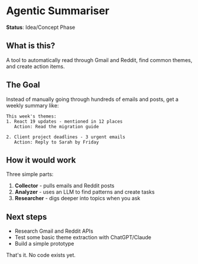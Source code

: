 # Agentic Summariser

**Status**: Idea/Concept Phase

## What is this?

A tool to automatically read through Gmail and Reddit, find common themes, and create action items.

## The Goal

Instead of manually going through hundreds of emails and posts, get a weekly summary like:

```
This week's themes:
1. React 19 updates - mentioned in 12 places
   Action: Read the migration guide
   
2. Client project deadlines - 3 urgent emails
   Action: Reply to Sarah by Friday
```

## How it would work

Three simple parts:
1. **Collector** - pulls emails and Reddit posts
2. **Analyzer** - uses an LLM to find patterns and create tasks  
3. **Researcher** - digs deeper into topics when you ask

## Next steps

- Research Gmail and Reddit APIs
- Test some basic theme extraction with ChatGPT/Claude
- Build a simple prototype

That's it. No code exists yet.
